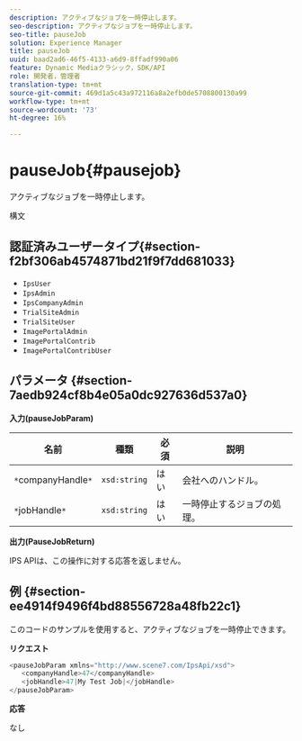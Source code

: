 ```yaml
---
description: アクティブなジョブを一時停止します。
seo-description: アクティブなジョブを一時停止します。
seo-title: pauseJob
solution: Experience Manager
title: pauseJob
uuid: baad2ad6-46f5-4133-a6d9-8ffadf990a06
feature: Dynamic Mediaクラシック，SDK/API
role: 開発者，管理者
translation-type: tm+mt
source-git-commit: 469d1a5c43a972116a8a2efb0de5708800130a99
workflow-type: tm+mt
source-wordcount: '73'
ht-degree: 16%

---
```



# pauseJob{#pausejob}

アクティブなジョブを一時停止します。

構文

## 認証済みユーザータイプ{#section-f2bf306ab4574871bd21f9f7dd681033}

* `IpsUser`
* `IpsAdmin`
* `IpsCompanyAdmin`
* `TrialSiteAdmin`
* `TrialSiteUser`
* `ImagePortalAdmin`
* `ImagePortalContrib`
* `ImagePortalContribUser`

## パラメータ {#section-7aedb924cf8b4e05a0dc927636d537a0}

**入力(pauseJobParam)**

| 名前 | 種類 | 必須 | 説明 |
|---|---|---|---|
| `*`companyHandle`*` | `xsd:string` | はい | 会社へのハンドル。 |
| `*`jobHandle`*` | `xsd:string` | はい | 一時停止するジョブの処理。 |

**出力(PauseJobReturn)**

IPS APIは、この操作に対する応答を返しません。

## 例 {#section-ee4914f9496f4bd88556728a48fb22c1}

このコードのサンプルを使用すると、アクティブなジョブを一時停止できます。

**リクエスト**

```java
<pauseJobParam xmlns="http://www.scene7.com/IpsApi/xsd">
   <companyHandle>47</companyHandle>
   <jobHandle>47|My Test Job|</jobHandle>
</pauseJobParam>
```

**応答**

なし
